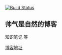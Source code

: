 [![Build Status](https://travis-ci.org/GPPoseidon999/singleshadow.svg?branch=master)](https://travis-ci.org/GPPoseidon999/singleshadow)

## 帅气是自然的博客

知识笔记 等

[博客地址](https://gpposeidon999.github.io/singleshadow/)
